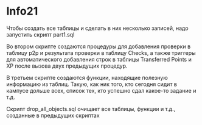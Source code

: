 # Info21
Чтобы создать все таблицы и сделать в них несколько записей, надо запустить скрипт part1.sql

Во втором скрипте создаются процедуры для добавления проверки в таблицу p2p и результата проверки в таблицу Checks, а также триггеры для
автоматического добавления строк в таблицы Transferred Points и XP после вызова двух предыдущих процедур.

В третьем скрипте создаются функции, находящие полезную информацию из таблиц. Такую, как ник того, кто сегодня сидит в кампусе дольше всех,
список тех, кто успешно сдал какое-то задание и т.д.

Скрипт drop_all_objects.sql очищает все таблицы, функции и т.д., созданные в предыдущих скриптах
